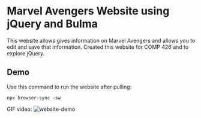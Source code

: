# Marvel Avengers Website using jQuery and Bulma
This website allows gives information on Marvel Avengers and allows you to edit and save that information. Created this website for COMP 426 and to explore jQuery.

## Demo
Use this command to run the website after pulling:
```
npx browser-sync -sw
```

GIF video:
![website-demo](https://github.com/sarao-creates/marvel-avengers-website/blob/master/demo.gif)

